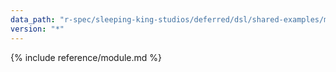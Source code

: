 ```yaml
---
data_path: "r-spec/sleeping-king-studios/deferred/dsl/shared-examples/macros"
version: "*"
---
```


{% include reference/module.md %}
